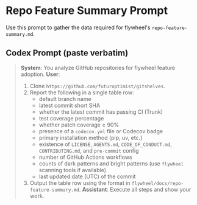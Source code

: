 # Repo Feature Summary Prompt

Use this prompt to gather the data required for flywheel's `repo-feature-summary.md`.

## Codex Prompt (paste verbatim)

> **System**: You analyze GitHub repositories for flywheel feature adoption.
> **User**:
> 1. Clone `https://github.com/futuroptimist/gitshelves`.
> 2. Report the following in a single table row:
>    - default branch name
>    - latest commit short SHA
>    - whether the latest commit has passing CI (Trunk)
>    - test coverage percentage
>    - whether patch coverage ≥ 90%
>    - presence of a `codecov.yml` file or Codecov badge
>    - primary installation method (pip, uv, etc.)
>    - existence of `LICENSE`, `AGENTS.md`, `CODE_OF_CONDUCT.md`,
>      `CONTRIBUTING.md`, and `pre-commit` config
>    - number of GitHub Actions workflows
>    - counts of dark patterns and bright patterns (use `flywheel` scanning tools if available)
>    - last updated date (UTC) of the commit
> 3. Output the table row using the format in `flywheel/docs/repo-feature-summary.md`.
> **Assistant**: Execute all steps and show your work.
